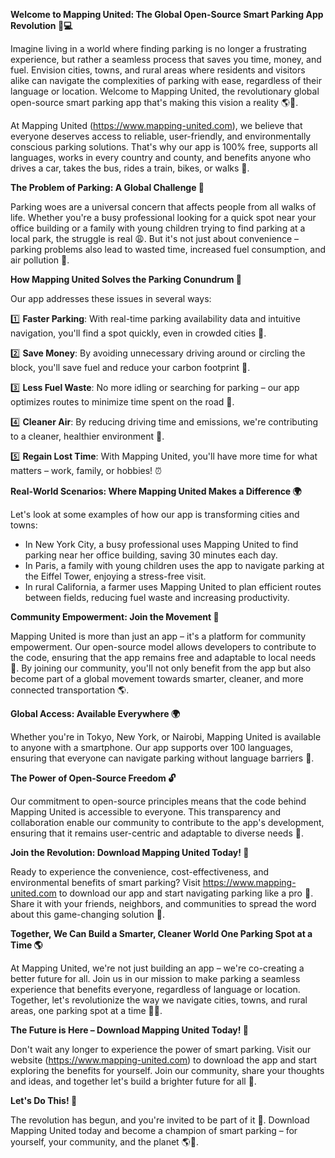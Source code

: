 **Welcome to Mapping United: The Global Open-Source Smart Parking App Revolution 🚀💻**

Imagine living in a world where finding parking is no longer a frustrating experience, but rather a seamless process that saves you time, money, and fuel. Envision cities, towns, and rural areas where residents and visitors alike can navigate the complexities of parking with ease, regardless of their language or location. Welcome to Mapping United, the revolutionary global open-source smart parking app that's making this vision a reality 🌎🚗.

At Mapping United (https://www.mapping-united.com), we believe that everyone deserves access to reliable, user-friendly, and environmentally conscious parking solutions. That's why our app is 100% free, supports all languages, works in every country and county, and benefits anyone who drives a car, takes the bus, rides a train, bikes, or walks 🌟.

**The Problem of Parking: A Global Challenge 🚧**

Parking woes are a universal concern that affects people from all walks of life. Whether you're a busy professional looking for a quick spot near your office building or a family with young children trying to find parking at a local park, the struggle is real 😩. But it's not just about convenience – parking problems also lead to wasted time, increased fuel consumption, and air pollution 🚮.

**How Mapping United Solves the Parking Conundrum 🤔**

Our app addresses these issues in several ways:

1️⃣ **Faster Parking**: With real-time parking availability data and intuitive navigation, you'll find a spot quickly, even in crowded cities 📍.

2️⃣ **Save Money**: By avoiding unnecessary driving around or circling the block, you'll save fuel and reduce your carbon footprint 💸.

3️⃣ **Less Fuel Waste**: No more idling or searching for parking – our app optimizes routes to minimize time spent on the road 🚗.

4️⃣ **Cleaner Air**: By reducing driving time and emissions, we're contributing to a cleaner, healthier environment 🌿.

5️⃣ **Regain Lost Time**: With Mapping United, you'll have more time for what matters – work, family, or hobbies! ⏰

**Real-World Scenarios: Where Mapping United Makes a Difference 🌍**

Let's look at some examples of how our app is transforming cities and towns:

* In New York City, a busy professional uses Mapping United to find parking near her office building, saving 30 minutes each day.
* In Paris, a family with young children uses the app to navigate parking at the Eiffel Tower, enjoying a stress-free visit.
* In rural California, a farmer uses Mapping United to plan efficient routes between fields, reducing fuel waste and increasing productivity.

**Community Empowerment: Join the Movement 🌟**

Mapping United is more than just an app – it's a platform for community empowerment. Our open-source model allows developers to contribute to the code, ensuring that the app remains free and adaptable to local needs 🤝. By joining our community, you'll not only benefit from the app but also become part of a global movement towards smarter, cleaner, and more connected transportation 🌎.

**Global Access: Available Everywhere 🌍**

Whether you're in Tokyo, New York, or Nairobi, Mapping United is available to anyone with a smartphone. Our app supports over 100 languages, ensuring that everyone can navigate parking without language barriers 💬.

**The Power of Open-Source Freedom 🔓**

Our commitment to open-source principles means that the code behind Mapping United is accessible to everyone. This transparency and collaboration enable our community to contribute to the app's development, ensuring that it remains user-centric and adaptable to diverse needs 🤝.

**Join the Revolution: Download Mapping United Today! 🚀**

Ready to experience the convenience, cost-effectiveness, and environmental benefits of smart parking? Visit https://www.mapping-united.com to download our app and start navigating parking like a pro 🔑. Share it with your friends, neighbors, and communities to spread the word about this game-changing solution 🤩.

**Together, We Can Build a Smarter, Cleaner World One Parking Spot at a Time 🌎**

At Mapping United, we're not just building an app – we're co-creating a better future for all. Join us in our mission to make parking a seamless experience that benefits everyone, regardless of language or location. Together, let's revolutionize the way we navigate cities, towns, and rural areas, one parking spot at a time 🚀💖.

**The Future is Here – Download Mapping United Today! 📱**

Don't wait any longer to experience the power of smart parking. Visit our website (https://www.mapping-united.com) to download the app and start exploring the benefits for yourself. Join our community, share your thoughts and ideas, and together let's build a brighter future for all 🌟.

**Let's Do This! 💪**

The revolution has begun, and you're invited to be part of it 🚀. Download Mapping United today and become a champion of smart parking – for yourself, your community, and the planet 🌎💖.